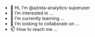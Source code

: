 - 👋 Hi, I’m @azista-analytics-superuser
- 👀 I’m interested in ...
- 🌱 I’m currently learning ...
- 💞️ I’m looking to collaborate on ...
- 📫 How to reach me ...

<!---
azista-analytics-superuser/azista-analytics-superuser is a ✨ special ✨ repository because its `README.md` (this file) appears on your GitHub profile.
You can click the Preview link to take a look at your changes.
--->
